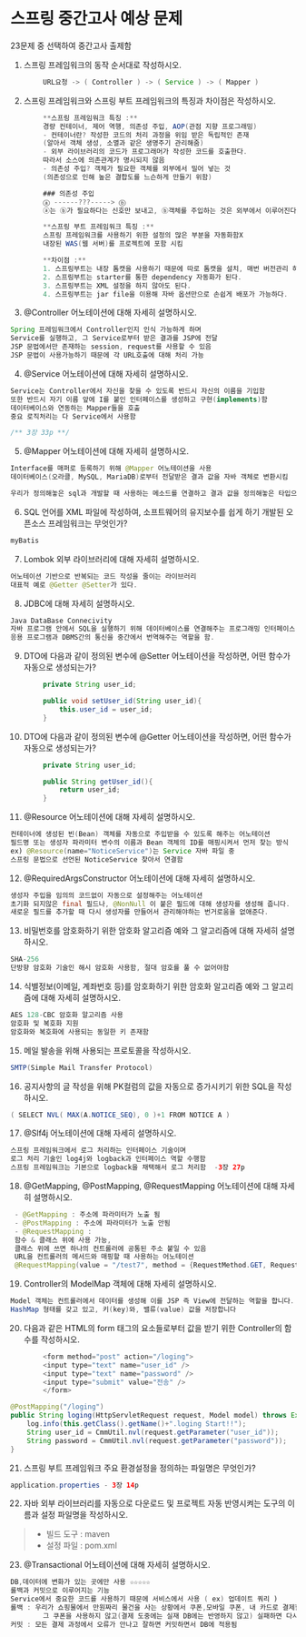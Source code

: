 
# 스프링 중간고사 예상 문제

23문제 중 선택하여 중간고사 출제함

1. 스프링 프레임워크의 동작 순서대로 작성하시오.
```java
        URL요청 -> ( Controller ) -> ( Service ) -> ( Mapper )
```


2. 스프링 프레임워크와 스프링 부트 프레임워크의 특징과 차이점은 작성하시오.
```java
        **스프링 프레임워크 특징 :**
        경량 컨테이너, 제어 역행, 의존성 주입, AOP(관점 지향 프로그래밍)
        - 컨테이너란? 작성한 코드의 처리 과정을 위임 받은 독립적인 존재
        (알아서 객체 생성, 소멸과 같은 생명주기 관리해줌)
        - 외부 라이브러리의 코드가 프로그래머가 작성한 코드를 호출한다.
        따라서 소스에 의존관계가 명시되지 않음
        - 의존성 주입? 객체가 필요한 객체를 외부에서 밀어 넣는 것
        (의존성으로 인해 높은 결합도를 느슨하게 만들기 위함)

        ### 의존성 주입
        ⓐ ------???-----> ⓑ
        ⓐ는 ⓑ가 필요하다는 신호만 보내고, ⓑ객체를 주입하는 것은 외부에서 이루어진다.

        **스프링 부트 프레임워크 특징 :**
        스프링 프레임워크를 사용하기 위한 설정의 많은 부분을 자동화함X
        내장된 WAS(웹 서버)를 프로젝트에 포함 시킴

        **차이점 :**
        1. 스프링부트는 내장 톰캣을 사용하기 때문에 따로 톰캣을 설치, 매번 버전관리 하지 않아도 됨
        2. 스프링부트는 starter를 통한 dependency 자동화가 된다.
        3. 스프링부트는 XML 설정을 하지 않아도 된다.
        4. 스프링부트는 jar file을 이용해 자바 옵션만으로 손쉽게 배포가 가능하다.
```

3. @Controller 어노테이션에 대해 자세히 설명하시오.
```java
Spring 프레임워크에서 Controller인지 인식 가능하게 하며
Service를 실행하고, 그 Service로부터 받은 결과를 JSP에 전달
JSP 문법에서만 존재하는 session, request를 사용할 수 있음
JSP 문법이 사용가능하기 때문에 각 URL호출에 대해 처리 가능
```

4. @Service 어노테이션에 대해 자세히 설명하시오.
```java
Service는 Controller에서 자신을 찾을 수 있도록 반드시 자신의 이름을 기입함 
또한 반드시 자기 이름 앞에 I를 붙인 인터페이스를 생성하고 구현(implements)함
데이터베이스와 연동하는 Mapper들을 호출
중요 로직처리는 다 Service에서 사용함

/** 3장 33p **/
```

5. @Mapper 어노테이션에 대해 자세히 설명하시오.
```java
Interface를 매퍼로 등록하기 위해 @Mapper 어노테이션을 사용
데이터베이스(오라클, MySQL, MariaDB)로부터 전달받은 결과 값을 자바 객체로 변환시킴

우리가 정의해놓은 sql과 개발할 때 사용하는 메소드를 연결하고 결과 값을 정의해놓은 타입으로 매핑 시켜주는 것

```

6. SQL 언어를 XML 파일에 작성하여, 소프트웨어의 유지보수를 쉽게 하기 개발된 오픈소스 프레임워크는 무엇인가?
```java
myBatis
```

7. Lombok 외부 라이브러리에 대해 자세히 설명하시오.
```java
어노테이션 기반으로 반복되는 코드 작성을 줄이는 라이브러리
대표적 예로 @Getter @Setter가 있다.
```

8. JDBC에 대해 자세히 설명하시오.
```java
Java DataBase Connecivity
자바 프로그램 안에서 SQL을 실행하기 위해 데이터베이스를 연결해주는 프로그래밍 인터페이스.
응용 프로그램과 DBMS간의 통신을 중간에서 번역해주는 역할을 함.
```

9. DTO에 다음과 같이 정의된 변수에 @Setter 어노테이션을 작성하면, 어떤 함수가 자동으로 생성되는가?
```java
        private String user_id;

        public void setUser_id(String user_id){
            this.user_id = user_id;
        }
```

10. DTO에 다음과 같이 정의된 변수에 @Getter 어노테이션을 작성하면, 어떤 함수가 자동으로 생성되는가?
```java
        private String user_id;

        public String getUser_id(){
            return user_id;
        }
```


11. @Resource 어노테이션에 대해 자세히 설명하시오.
```java
컨테이너에 생성된 빈(Bean) 객체를 자동으로 주입받을 수 있도록 해주는 어노테이션
필드명 또는 생성자 파라미터 변수의 이름과 Bean 객체의 ID를 매핑시켜서 먼저 찾는 방식
ex) @Resource(name="NoticeService")는 Service 자바 파일 중 
스프링 문법으로 선언된 NoticeService 찾아서 연결함


```

12. @RequiredArgsConstructor 어노테이션에 대해 자세히 설명하시오.
```java
생성자 주입을 임의의 코드없이 자동으로 설정해주는 어노테이션
초기화 되지않은 final 필드나, @NonNull 이 붙은 필드에 대해 생성자를 생성해 줍니다.
새로운 필드를 추가할 때 다시 생성자를 만들어서 관리해야하는 번거로움을 없애준다.
```

13. 비밀번호를 암호화하기 위한 암호화 알고리즘 예와 그 알고리즘에 대해 자세히 설명하시오.
```java
SHA-256
단방향 암호화 기술인 해시 암호화 사용함, 절대 암호를 풀 수 없어야함
```

14. 식별정보(이메일, 계좌번호 등)를 암호화하기 위한 암호화 알고리즘 예와 그 알고리즘에 대해 자세히 설명하시오.
```java
AES 128-CBC 암호화 알고리즘 사용
암호화 및 복호화 지원
암호화와 복호화에 사용되는 동일한 키 존재함
```

15. 메일 발송을 위해 사용되는 프로토콜을 작성하시오.
```java
SMTP(Simple Mail Transfer Protocol)
```

16. 공지사항의 글 작성을 위해 PK컬럼의 값을 자동으로 증가시키기 위한 SQL을 작성하시오.
```java
( SELECT NVL( MAX(A.NOTICE_SEQ), 0 )+1 FROM NOTICE A )
```

17. @Slf4j 어노테이션에 대해 자세히 설명하시오.
```java
스프링 프레임워크에서 로그 처리하는 인터페이스 기술이며
로그 처리 기술인 log4j와 logback과 인터페이스 역할 수행함
스프링 프레임워크는 기본으로 logback을 채택해서 로그 처리함  -3장 27p
```

18. @GetMapping, @PostMapping, @RequestMapping 어노테이션에 대해 자세히 설명하시오.
```java
 - @GetMapping : 주소에 파라미터가 노출 됨
 - @PostMapping : 주소에 파라미터가 노출 안됨
 - @RequestMapping : 
 함수 & 클래스 위에 사용 가능, 
 클래스 위에 쓰면 하나의 컨트롤러에 공통된 주소 붙일 수 있음 
 URL을 컨트롤러의 메서드와 매핑할 때 사용하는 어노테이션
 @RequestMapping(value = "/test7", method = {RequestMethod.GET, RequestMethod.POST})
```

19. Controller의 ModelMap 객체에 대해 자세히 설명하시오.
```java
Model 객체는 컨트롤러에서 데이터를 생성해 이를 JSP 즉 View에 전달하는 역할을 합니다.
HashMap 형태를 갖고 있고, 키(key)와, 밸류(value) 값을 저장합니다
```

20. 다음과 같은 HTML의 form 태그의 요소들로부터 값을 받기 위한 Controller의 함수를 작성하시오.
```java
        <form method="post" action="/loging">
        <input type="text" name="user_id" />
        <input type="text" name="password" />
        <input type="submit" value="전송" />
        </form>
```
```java 6장 29p
@PostMapping("/loging")
public String loging(HttpServletRequest request, Model model) throws Exception {
    log.info(this.getClass().getName()+".loging Start!!");
    String user_id = CmmUtil.nvl(request.getParameter("user_id"));
    String password = CmmUtil.nvl(request.getParameter("password"));
}
```

21. 스프링 부트 프레임워크 주요 환경설정을 정의하는 파일명은 무엇인가?

```java
application.properties - 3장 14p
```

22. 자바 외부 라이브러리를 자동으로 다운로드 및 프로젝트 자동 반영시켜는 도구의 이름과 설정 파일명을 작성하시오.
 > - 빌드 도구 : maven
 > - 설정 파일 : pom.xml

23. @Transactional 어노테이션에 대해 자세히 설명하시오.
```java
DB,데이터에 변화가 있는 곳에만 사용 ☆☆☆☆☆
롤백과 커밋으로 이루어지는 기능
Service에서 중요한 코드를 사용하기 때문에 서비스에서 사용 ( ex) 업데이트 쿼리 )
롤백 : 우리가 쇼핑물에서 만원짜리 물건을 사는 상황에서 쿠폰,모바일 쿠폰, 내 카드로 결제할 때 오류가 나면 
        그 쿠폰을 사용하지 않고(결제 도중에는 실재 DB에는 반영하지 않고) 실패하면 다시 돌려주는 것
커밋 : 모든 결제 과정에서 오류가 안나고 잘하면 커밋하면서 DB에 적용됨
```